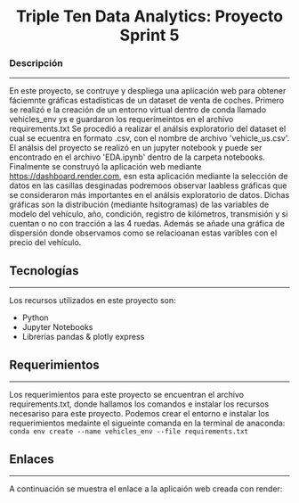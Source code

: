 <h1 align="center"> Triple Ten Data Analytics: Proyecto Sprint 5 </h1>

### Descripción
***
En este proyecto, se contruye y despliega una aplicación web para obtener fáciemnte gráficas estadísticas de un dataset de venta de coches.
Primero se realizó e la creación de un entorno virtual dentro de conda llamado vehicles_env ys e guardaron los requerimeintos en el archivo requirements.txt 
Se procedió a realizar el análsis exploratorio del dataset el cual se ecuentra en formato .csv, con el nombre de archivo 'vehicle_us.csv'. 
El análsis del proyecto se realizó en un jupyter notebook y puede ser encontrado en el archivo 'EDA.ipynb' dentro de la carpeta notebooks. 
Finalmente se construyó la aplicación web mediante https://dashboard.render.com, esn esta aplicación mediante la selección de datos en las casillas desginadas podremoos observar laabless gráficas que se consideraron más importantes en el análsis exploratorio de datos. 
Dichas gráficas son la distribución (mediante hsitogramas) de las variables de modelo del vehículo, año, condición, registro de kilómetros, transmisión y si cuentan o no con tracción a las 4 ruedas. 
Además se añade una gráfica de dispersión donde observamos como se relacioanan estas varibles con el precio del vehículo. 

## Tecnologías
***
Los recursos utilizados en este proyecto son:
* Python 
* Jupyter Notebooks
* Librerías pandas & plotly express 
## Requerimientos
***
Los requerimientos para este proyecto se encuentran el archivo requirements.txt, donde hallamos los comandos e instalar los recursos necesariso para este proyecto. 
Podemos crear el entorno e instalar los requerimientos medainte el sigueinte comanda en la terminal de anaconda: 
```conda env create --name vehicles_env --file requirements.txt```

## Enlaces
***
A continuación se muestra el enlace a la aplicaión web creada con render: 

